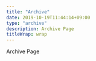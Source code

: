 ```yaml
---
title: "Archive"
date: 2019-10-19T11:44:14+09:00
type: "archive"
description: Archive Page
titleWrap: wrap
---
```


Archive Page